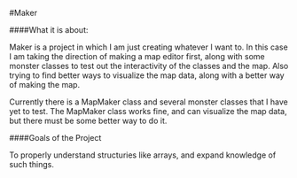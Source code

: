 #Maker

####What it is about:

Maker is a project in which I am just creating whatever I want to. In this case
I am taking the direction of making a map editor first, along with some monster classes
to test out the interactivity of the classes and the map. Also trying to find better ways to visualize the map data, along with a better way of making the map. 

Currently there is a MapMaker class and several monster classes that I have yet to test.
The MapMaker class works fine, and can visualize the map data, but there must be some better way to do it.

####Goals of the Project

To properly understand structuries like arrays, and expand knowledge of such things.
